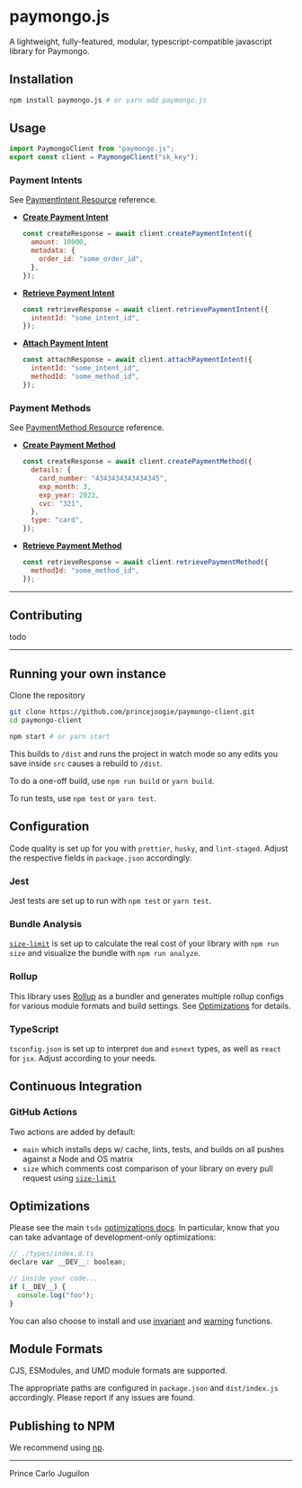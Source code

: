 # paymongo.js

A lightweight, fully-featured, modular, typescript-compatible javascript library for Paymongo.

## Installation

```bash
npm install paymongo.js # or yarn add paymongo.js
```

## Usage

```js
import PaymongoClient from "paymongo.js";
export const client = PaymongoClient("sk_key");
```

### Payment Intents

See [PaymentIntent Resource](https://developers.paymongo.com/reference/the-payment-intent-object) reference.

- [**Create Payment Intent**](https://developers.paymongo.com/reference/create-a-paymentintent)

  ```js
  const createResponse = await client.createPaymentIntent({
    amount: 10000,
    metadata: {
      order_id: "some_order_id",
    },
  });
  ```

- [**Retrieve Payment Intent**](https://developers.paymongo.com/reference/retrieve-a-paymentintent)

  ```js
  const retrieveResponse = await client.retrievePaymentIntent({
    intentId: "some_intent_id",
  });
  ```

- [**Attach Payment Intent**](https://developers.paymongo.com/reference/attach-to-paymentintent)

  ```js
  const attachResponse = await client.attachPaymentIntent({
    intentId: "some_intent_id",
    methodId: "some_method_id",
  });
  ```

### Payment Methods

See [PaymentMethod Resource](https://developers.paymongo.com/reference/the-payment-method-object) reference.

- [**Create Payment Method**](https://developers.paymongo.com/reference/create-a-paymentmethod)

  ```js
  const createResponse = await client.createPaymentMethod({
    details: {
      card_number: "4343434343434345",
      exp_month: 3,
      exp_year: 2023,
      cvc: "321",
    },
    type: "card",
  });
  ```

- [**Retrieve Payment Method**](https://developers.paymongo.com/reference/create-a-paymentmethod)

  ```js
  const retrieveResponse = await client.retrievePaymentMethod({
    methodId: "some_method_id",
  });
  ```

---

## Contributing

todo

---

## Running your own instance

Clone the repository

```bash
git clone https://github.com/princejoogie/paymongo-client.git
cd paymongo-client
```

```bash
npm start # or yarn start
```

This builds to `/dist` and runs the project in watch mode so any edits you save inside `src` causes a rebuild to `/dist`.

To do a one-off build, use `npm run build` or `yarn build`.

To run tests, use `npm test` or `yarn test`.

## Configuration

Code quality is set up for you with `prettier`, `husky`, and `lint-staged`. Adjust the respective fields in `package.json` accordingly.

### Jest

Jest tests are set up to run with `npm test` or `yarn test`.

### Bundle Analysis

[`size-limit`](https://github.com/ai/size-limit) is set up to calculate the real cost of your library with `npm run size` and visualize the bundle with `npm run analyze`.

### Rollup

This library uses [Rollup](https://rollupjs.org) as a bundler and generates multiple rollup configs for various module formats and build settings. See [Optimizations](#optimizations) for details.

### TypeScript

`tsconfig.json` is set up to interpret `dom` and `esnext` types, as well as `react` for `jsx`. Adjust according to your needs.

## Continuous Integration

### GitHub Actions

Two actions are added by default:

- `main` which installs deps w/ cache, lints, tests, and builds on all pushes against a Node and OS matrix
- `size` which comments cost comparison of your library on every pull request using [`size-limit`](https://github.com/ai/size-limit)

## Optimizations

Please see the main `tsdx` [optimizations docs](https://github.com/palmerhq/tsdx#optimizations). In particular, know that you can take advantage of development-only optimizations:

```js
// ./types/index.d.ts
declare var __DEV__: boolean;

// inside your code...
if (__DEV__) {
  console.log("foo");
}
```

You can also choose to install and use [invariant](https://github.com/palmerhq/tsdx#invariant) and [warning](https://github.com/palmerhq/tsdx#warning) functions.

## Module Formats

CJS, ESModules, and UMD module formats are supported.

The appropriate paths are configured in `package.json` and `dist/index.js` accordingly. Please report if any issues are found.

## Publishing to NPM

We recommend using [np](https://github.com/sindresorhus/np).

---

Prince Carlo Juguilon
